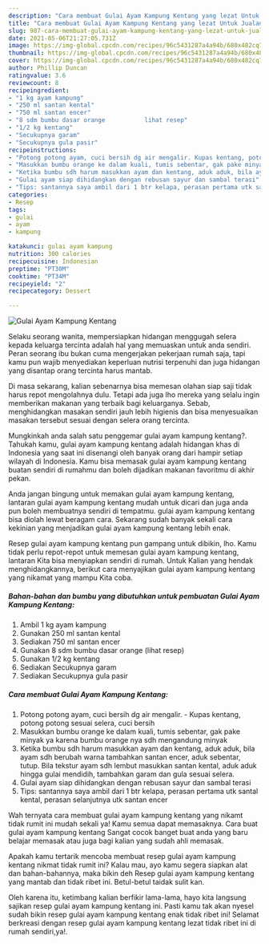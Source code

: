 ```yaml
---
description: "Cara membuat Gulai Ayam Kampung Kentang yang lezat Untuk Jualan"
title: "Cara membuat Gulai Ayam Kampung Kentang yang lezat Untuk Jualan"
slug: 987-cara-membuat-gulai-ayam-kampung-kentang-yang-lezat-untuk-jualan
date: 2021-05-06T21:27:05.731Z
image: https://img-global.cpcdn.com/recipes/96c5431287a4a94b/680x482cq70/gulai-ayam-kampung-kentang-foto-resep-utama.jpg
thumbnail: https://img-global.cpcdn.com/recipes/96c5431287a4a94b/680x482cq70/gulai-ayam-kampung-kentang-foto-resep-utama.jpg
cover: https://img-global.cpcdn.com/recipes/96c5431287a4a94b/680x482cq70/gulai-ayam-kampung-kentang-foto-resep-utama.jpg
author: Phillip Duncan
ratingvalue: 3.6
reviewcount: 8
recipeingredient:
- "1 kg ayam kampung"
- "250 ml santan kental"
- "750 ml santan encer"
- "8 sdm bumbu dasar orange           lihat resep"
- "1/2 kg kentang"
- "Secukupnya garam"
- "Secukupnya gula pasir"
recipeinstructions:
- "Potong potong ayam, cuci bersih dg air mengalir. Kupas kentang, potong potong sesuai selera, cuci bersih"
- "Masukkan bumbu orange ke dalam kuali, tumis sebentar, gak pake minyak ya karena bumbu orange nya sdh mengandung minyak"
- "Ketika bumbu sdh harum masukkan ayam dan kentang, aduk aduk, bila ayam sdh berubah warna tambahkan santan encer, aduk sebentar, tutup. Bila tekstur ayam sdh lembut masukkan santan kental, aduk aduk hingga gulai mendidih, tambahkan garam dan gula sesuai selera."
- "Gulai ayam siap dihidangkan dengan rebusan sayur dan sambal terasi"
- "Tips: santannya saya ambil dari 1 btr kelapa, perasan pertama utk santal kental, perasan selanjutnya utk santan encer"
categories:
- Resep
tags:
- gulai
- ayam
- kampung

katakunci: gulai ayam kampung 
nutrition: 300 calories
recipecuisine: Indonesian
preptime: "PT30M"
cooktime: "PT34M"
recipeyield: "2"
recipecategory: Dessert

---
```



![Gulai Ayam Kampung Kentang](https://img-global.cpcdn.com/recipes/96c5431287a4a94b/680x482cq70/gulai-ayam-kampung-kentang-foto-resep-utama.jpg)

Selaku seorang wanita, mempersiapkan hidangan menggugah selera kepada keluarga tercinta adalah hal yang memuaskan untuk anda sendiri. Peran seorang ibu bukan cuma mengerjakan pekerjaan rumah saja, tapi kamu pun wajib menyediakan keperluan nutrisi terpenuhi dan juga hidangan yang disantap orang tercinta harus mantab.

Di masa  sekarang, kalian sebenarnya bisa memesan olahan siap saji tidak harus repot mengolahnya dulu. Tetapi ada juga lho mereka yang selalu ingin memberikan makanan yang terbaik bagi keluarganya. Sebab, menghidangkan masakan sendiri jauh lebih higienis dan bisa menyesuaikan masakan tersebut sesuai dengan selera orang tercinta. 



Mungkinkah anda salah satu penggemar gulai ayam kampung kentang?. Tahukah kamu, gulai ayam kampung kentang adalah hidangan khas di Indonesia yang saat ini disenangi oleh banyak orang dari hampir setiap wilayah di Indonesia. Kamu bisa memasak gulai ayam kampung kentang buatan sendiri di rumahmu dan boleh dijadikan makanan favoritmu di akhir pekan.

Anda jangan bingung untuk memakan gulai ayam kampung kentang, lantaran gulai ayam kampung kentang mudah untuk dicari dan juga anda pun boleh membuatnya sendiri di tempatmu. gulai ayam kampung kentang bisa diolah lewat beragam cara. Sekarang sudah banyak sekali cara kekinian yang menjadikan gulai ayam kampung kentang lebih enak.

Resep gulai ayam kampung kentang pun gampang untuk dibikin, lho. Kamu tidak perlu repot-repot untuk memesan gulai ayam kampung kentang, lantaran Kita bisa menyiapkan sendiri di rumah. Untuk Kalian yang hendak menghidangkannya, berikut cara menyajikan gulai ayam kampung kentang yang nikamat yang mampu Kita coba.

<!--inarticleads1-->

##### Bahan-bahan dan bumbu yang dibutuhkan untuk pembuatan Gulai Ayam Kampung Kentang:

1. Ambil 1 kg ayam kampung
1. Gunakan 250 ml santan kental
1. Sediakan 750 ml santan encer
1. Gunakan 8 sdm bumbu dasar orange           (lihat resep)
1. Gunakan 1/2 kg kentang
1. Sediakan Secukupnya garam
1. Sediakan Secukupnya gula pasir




<!--inarticleads2-->

##### Cara membuat Gulai Ayam Kampung Kentang:

1. Potong potong ayam, cuci bersih dg air mengalir. - Kupas kentang, potong potong sesuai selera, cuci bersih
1. Masukkan bumbu orange ke dalam kuali, tumis sebentar, gak pake minyak ya karena bumbu orange nya sdh mengandung minyak
1. Ketika bumbu sdh harum masukkan ayam dan kentang, aduk aduk, bila ayam sdh berubah warna tambahkan santan encer, aduk sebentar, tutup. Bila tekstur ayam sdh lembut masukkan santan kental, aduk aduk hingga gulai mendidih, tambahkan garam dan gula sesuai selera.
1. Gulai ayam siap dihidangkan dengan rebusan sayur dan sambal terasi
1. Tips: santannya saya ambil dari 1 btr kelapa, perasan pertama utk santal kental, perasan selanjutnya utk santan encer




Wah ternyata cara membuat gulai ayam kampung kentang yang nikamt tidak rumit ini mudah sekali ya! Kamu semua dapat memasaknya. Cara buat gulai ayam kampung kentang Sangat cocok banget buat anda yang baru belajar memasak atau juga bagi kalian yang sudah ahli memasak.

Apakah kamu tertarik mencoba membuat resep gulai ayam kampung kentang nikmat tidak rumit ini? Kalau mau, ayo kamu segera siapkan alat dan bahan-bahannya, maka bikin deh Resep gulai ayam kampung kentang yang mantab dan tidak ribet ini. Betul-betul taidak sulit kan. 

Oleh karena itu, ketimbang kalian berfikir lama-lama, hayo kita langsung sajikan resep gulai ayam kampung kentang ini. Pasti kamu tak akan nyesel sudah bikin resep gulai ayam kampung kentang enak tidak ribet ini! Selamat berkreasi dengan resep gulai ayam kampung kentang lezat tidak ribet ini di rumah sendiri,ya!.

